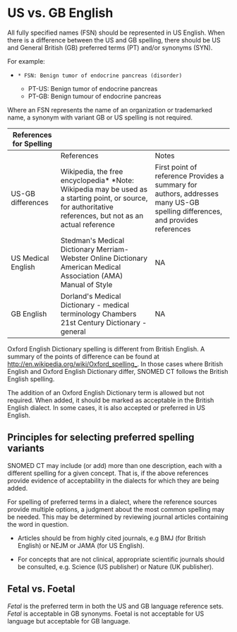# US vs. GB English

All fully specified names (FSN) should be represented in US English. When there is a difference between the US and GB spelling, there should be US and General British (GB) preferred terms (PT) and/or synonyms (SYN). 

For example:

  *     * FSN: Benign tumor of endocrine pancreas (disorder)
    * PT-US: Benign tumor of endocrine pancreas
    * PT-GB: Benign tumour of endocrine pancreas

  

Where an FSN represents the name of an organization or trademarked name, a synonym with variant GB or US spelling is not required.

  

| References for Spelling |   |   |
|---|---|---|
|   | References | Notes |
| US-GB differences | Wikipedia, the free encyclopedia* *Note: Wikipedia may be used as a starting point, or source, for authoritative references, but not as an actual reference | First point of reference Provides a summary for authors, addresses many US-GB spelling differences, and provides references |
| US Medical English | Stedman's Medical Dictionary Merriam-Webster Online Dictionary American Medical Association (AMA) Manual of Style | NA |
| GB English | Dorland's Medical Dictionary - medical terminology Chambers 21st Century Dictionary - general | NA |

  

Oxford English Dictionary spelling is different from British English. A summary of the points of difference can be found at <http://en.wikipedia.org/wiki/Oxford_spelling_>. In those cases where British English and Oxford English Dictionary differ, SNOMED CT follows the British English spelling.

The addition of an Oxford English Dictionary term is allowed but not required. When added, it should be marked as acceptable in the British English dialect. In some cases, it is also accepted or preferred in US English.

## Principles for selecting preferred spelling variants

SNOMED CT may include (or add) more than one description, each with a different spelling for a given concept. That is, if the above references provide evidence of acceptability in the dialects for which they are being added.

For spelling of preferred terms in a dialect, where the reference sources provide multiple options, a judgment about the most common spelling may be needed. This may be determined by reviewing journal articles containing the word in question.

  * Articles should be from highly cited journals, e.g BMJ (for British English) or NEJM or JAMA (for US English). 

  * For concepts that are not clinical, appropriate scientific journals should be consulted, e.g. Science (US publisher) or Nature (UK publisher).

## Fetal vs. Foetal

 _Fetal_ is the preferred term in both the US and GB language reference sets. _Fetal_ is acceptable in GB synonyms. Foetal is not acceptable for US language but acceptable for GB language. 
